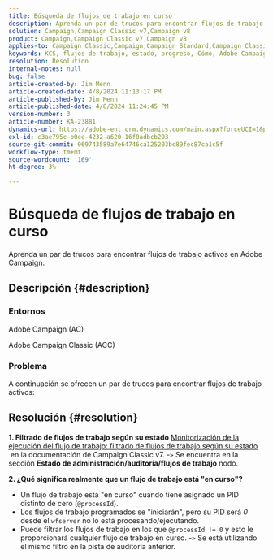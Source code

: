 ```yaml
---
title: Búsqueda de flujos de trabajo en curso
description: Aprenda un par de trucos para encontrar flujos de trabajo activos en Adobe Campaign.
solution: Campaign,Campaign Classic v7,Campaign v8
product: Campaign,Campaign Classic v7,Campaign v8
applies-to: Campaign Classic,Campaign,Campaign Standard,Campaign Classic v7,Campaign v8
keywords: KCS, flujos de trabajo, estado, progreso, Cómo, Adobe Campaign, AC, ACC, Adobe Campaign Classic
resolution: Resolution
internal-notes: null
bug: false
article-created-by: Jim Menn
article-created-date: 4/8/2024 11:13:17 PM
article-published-by: Jim Menn
article-published-date: 4/8/2024 11:24:45 PM
version-number: 3
article-number: KA-23881
dynamics-url: https://adobe-ent.crm.dynamics.com/main.aspx?forceUCI=1&pagetype=entityrecord&etn=knowledgearticle&id=224e7394-fdf5-ee11-a1fe-6045bd006268
exl-id: c3ae795c-b0ee-4232-a620-16f0adbcb293
source-git-commit: 069743589a7e64746ca125203be89fec87ca1c5f
workflow-type: tm+mt
source-wordcount: '169'
ht-degree: 3%

---
```


# Búsqueda de flujos de trabajo en curso


Aprenda un par de trucos para encontrar flujos de trabajo activos en Adobe Campaign.

## Descripción {#description}


### Entornos

Adobe Campaign (AC)

Adobe Campaign Classic (ACC)

### Problema

A continuación se ofrecen un par de trucos para encontrar flujos de trabajo activos:


## Resolución {#resolution}


<b>1. Filtrado de flujos de trabajo según su estado</b>
[Monitorización de la ejecución del flujo de trabajo: filtrado de flujos de trabajo según su estado](https://experienceleague.adobe.com/docs/campaign-classic/using/automating-with-workflows/monitoring-workflows/monitoring-workflow-execution.html?lang=en#filtering-workflows-status)  en la documentación de Campaign Classic v7.
-`>`  Se encuentra en la sección <b>Estado de administración/auditoría/flujos de trabajo</b> nodo.

<b>2. ¿Qué significa realmente que un flujo de trabajo está &quot;en curso&quot;?</b>
- Un flujo de trabajo está &quot;en curso&quot; cuando tiene asignado un PID distinto de cero (`@processId`).
- Los flujos de trabajo programados se &quot;iniciarán&quot;, pero su PID será *0* desde el `wfserver` no lo está procesando/ejecutando.
- Puede filtrar los flujos de trabajo en los que `@processId != 0` y esto le proporcionará cualquier flujo de trabajo en curso.
-`>`  Se está utilizando el mismo filtro en la pista de auditoría anterior.
